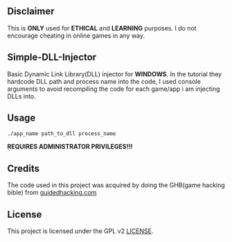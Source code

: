 ## Disclaimer

This is **ONLY** used for **ETHICAL** and **LEARNING** purposes. I do not encourage cheating in online games in any way.

## Simple-DLL-Injector

Basic Dynamic Link Library(DLL) injector for **WINDOWS**. In the tutorial they hardcode DLL path and process name into the code, I used console arguments to avoid recompiling the code for each game/app i am injecting DLLs into.

## Usage
```
./app_name path_to_dll process_name
```

**REQUIRES ADMINISTRATOR PRIVILEGES!!!**

## Credits

The code used in this project was acquired by doing the GHB(game hacking bible) from [guidedhacking.com](http://www.guidedhacking.com)

## License

This project is licensed under the GPL v2 [LICENSE](LICENSE).
